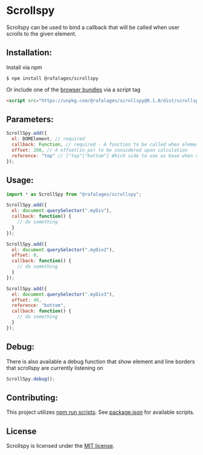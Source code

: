 # Scrollspy

Scrollspy can be used to bind a callback that will be called when user scrolls to the given element.

## Installation:

Install via npm

```shell
$ npm install @rafalages/scrollspy
```

Or include one of the [browser bundles](dist/umd) via a script tag

```html
<script src="https://unpkg.com/@rafalages/scrollspy@0.1.0/dist/scrollspy.min.js"></script>
```

## Parameters:

```javascript
ScrollSpy.add({
  el: DOMElement, // required
  callback: Function, // required - A function to be called when element are scrolled into screen
  offset: 200, // A offset(in px) to be considered upon calculation
  reference: "top" // ["top"|"bottom"] Which side to use as base when calculation element position.
});
```

## Usage:

```javascript
import * as ScrollSpy from "@rafalages/scrollspy";

ScrollSpy.add({
  el: document.querySelector(".myDiv"),
  callback: function() {
    // do something
  }
});

ScrollSpy.add({
  el: document.querySelector(".myDiv2"),
  offset: 0,
  callback: function() {
    // do something
  }
});

ScrollSpy.add({
  el: document.querySelector(".myDiv3"),
  offset: 40,
  reference: "bottom",
  callback: function() {
    // do something
  }
});
```

## Debug:

There is also available a debug function that show element and line borders that scrollspy are currently listening on

```javascript
ScrollSpy.debug();
```

## Contributing:

This project utilizes [npm run scripts](https://docs.npmjs.com/misc/scripts). See [package.json](package.json) for available scripts.

## License

Scrollspy is licensed under the [MIT license](LICENSE).
